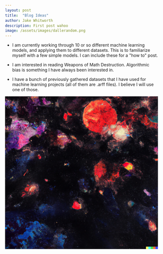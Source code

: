 ```yaml
---
layout: post
title:  "Blog Ideas"
author: Jake Whitworth
description: First post wahoo
image: /assets/images/dallerandom.png
---
```


- I am currently working through 10 or so different machine learning models, and applying them to different datasets. This is to familiarize myself with a few simple models. I can include these for a "how to" post.

- I am interested in reading Weapons of Math Destruction. Algorithmic bias is something I have always been interested in.

- I have a bunch of previously gathered datasets that I have used for machine learning projects (all of them are .arff files). I believe I will use one of those.

![Figure](https://raw.githubusercontent.com/jdubindaclub/my386blog/main/assets/images/dallerandom2.png)